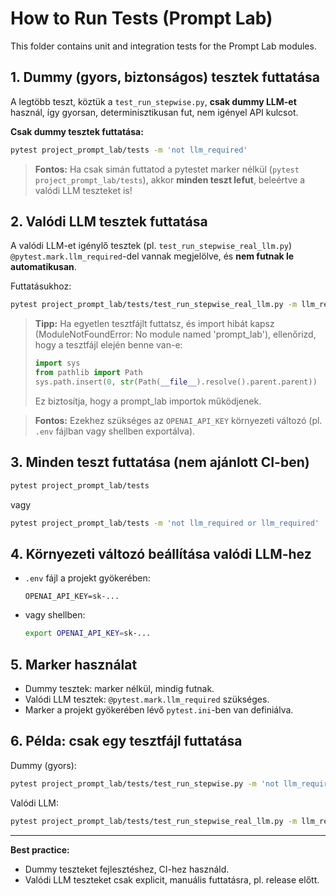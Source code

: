 # How to Run Tests (Prompt Lab)

This folder contains unit and integration tests for the Prompt Lab modules.

## 1. Dummy (gyors, biztonságos) tesztek futtatása

A legtöbb teszt, köztük a `test_run_stepwise.py`, **csak dummy LLM-et** használ, így gyorsan, determinisztikusan fut, nem igényel API kulcsot.

**Csak dummy tesztek futtatása:**

```bash
pytest project_prompt_lab/tests -m 'not llm_required'
```

> **Fontos:** Ha csak simán futtatod a pytestet marker nélkül (`pytest project_prompt_lab/tests`), akkor **minden teszt lefut**, beleértve a valódi LLM teszteket is!

## 2. Valódi LLM tesztek futtatása

A valódi LLM-et igénylő tesztek (pl. `test_run_stepwise_real_llm.py`) `@pytest.mark.llm_required`-del vannak megjelölve, és **nem futnak le automatikusan**.

Futtatásukhoz:

```bash
pytest project_prompt_lab/tests/test_run_stepwise_real_llm.py -m llm_required
```

> **Tipp:** Ha egyetlen tesztfájlt futtatsz, és import hibát kapsz (ModuleNotFoundError: No module named 'prompt_lab'), ellenőrizd, hogy a tesztfájl elején benne van-e:
> ```python
> import sys
> from pathlib import Path
> sys.path.insert(0, str(Path(__file__).resolve().parent.parent))
> ```
> Ez biztosítja, hogy a prompt_lab importok működjenek.

> **Fontos:** Ezekhez szükséges az `OPENAI_API_KEY` környezeti változó (pl. `.env` fájlban vagy shellben exportálva).

## 3. Minden teszt futtatása (nem ajánlott CI-ben)

```bash
pytest project_prompt_lab/tests
```

vagy

```bash
pytest project_prompt_lab/tests -m 'not llm_required or llm_required'
```

## 4. Környezeti változó beállítása valódi LLM-hez

- `.env` fájl a projekt gyökerében:
  ```
  OPENAI_API_KEY=sk-...
  ```
- vagy shellben:
  ```bash
  export OPENAI_API_KEY=sk-...
  ```

## 5. Marker használat
- Dummy tesztek: marker nélkül, mindig futnak.
- Valódi LLM tesztek: `@pytest.mark.llm_required` szükséges.
- Marker a projekt gyökerében lévő `pytest.ini`-ben van definiálva.

## 6. Példa: csak egy tesztfájl futtatása

Dummy (gyors):
```bash
pytest project_prompt_lab/tests/test_run_stepwise.py -m 'not llm_required'
```
Valódi LLM:
```bash
pytest project_prompt_lab/tests/test_run_stepwise_real_llm.py -m llm_required
```

---

**Best practice:**
- Dummy teszteket fejlesztéshez, CI-hez használd.
- Valódi LLM teszteket csak explicit, manuális futtatásra, pl. release előtt. 